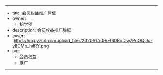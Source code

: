 ---
- title: 会员权益推广弹框
- owner:
  - 胡学望
- description: 会员权益推广弹框
- cover: 'https://img.yzcdn.cn/upload_files/2020/07/09/FtRDRqDsy7PuOQjDc-yBOMo_hdRY.png'
- tag:
  - 会员权益
  - 推广
---
